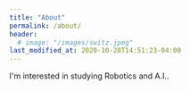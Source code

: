 ```yaml
---
title: "About"
permalink: /about/
header:
  # image: "/images/switz.jpeg"
last_modified_at: 2020-10-28T14:51:23-04:00
---
```


I'm interested in studying Robotics and A.I..
